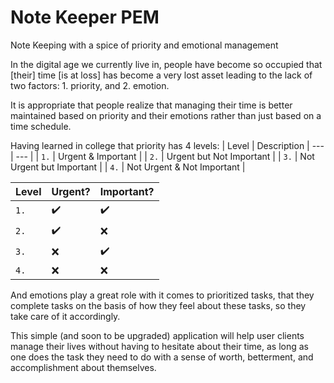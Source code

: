 # Note Keeper PEM
Note Keeping with a spice of priority and emotional management

In the digital age we currently live in, people have become so occupied that [their] time [is at loss] has become a very lost asset leading to the lack of two factors: 1. priority, and 2. emotion.

It is appropriate that people realize that managing their time is better maintained based on priority and their emotions rather than just based on a time schedule.

Having learned in college that priority has 4 levels:
| Level | Description
| --- | --- |
| `1.` | Urgent & Important |
| `2.` | Urgent but Not Important |
| `3.` | Not Urgent but Important |
| `4.` | Not Urgent & Not Important |


| Level | Urgent? | Important? |
| --- | --- | --- |
| `1.` | ✔️ | ✔️ |
| `2.` | ✔️ |  ❌ |
| `3.` | ❌ | ✔️ |
| `4.` | ❌ | ❌ |

And emotions play a great role with it comes to prioritized tasks, that they complete tasks on the basis of how they feel about these tasks, so they take care of it accordingly. 


This simple (and soon to be upgraded) application will help user clients manage their lives without having to hesitate about their time, as long as one does the task they need to do with a sense of worth, betterment, and accomplishment about themselves.
